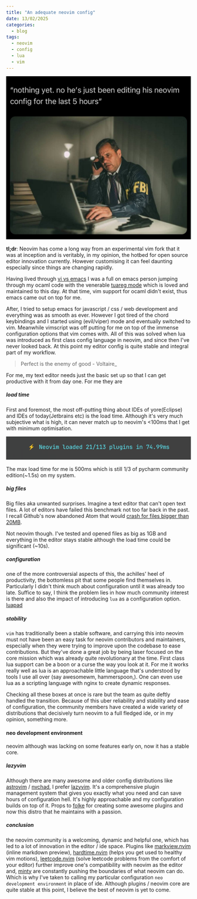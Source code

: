 ```yaml
---
title: "An adequate neovim config"
date: 13/02/2025
categories:
  - blog
tags:
  - neovim
  - config
  - lua
  - vim
---
```


![neovim perennial](/assets/images/nvim_perennial.jpeg)

**tl;dr**: Neovim has come a long way from an experimental vim fork that it was at inception and is veritably, in my opinion, the hotbed for open source editor innovation currently. However customising it can feel daunting especially since things are changing rapidly.

Having lived through [vi vs emacs](https://en.wikipedia.org/wiki/Editor_war) I was a full on emacs person jumping through my ocaml code with the venerable [tuareg mode](https://github.com/ocaml/tuareg) which is loved and maintained to this day. At that time, vim support for ocaml didn't exist, thus emacs came out on top for me.

After, I tried to setup emacs for javascript / css / web development and everything was as smooth as ever. However I got tired of the chord keybindings and I started using (evil/viper) mode and eventually switched to vim. Meanwhile vimscript was off putting for me on top of the immense configuration options that vim comes with. All of this was solved when lua was introduced as first class config language in neovim, and since then I've never looked back. At this point my editor config is quite stable and integral part of my workflow.

> Perfect is the enemy of good - Voltaire\_

For me, my text editor needs just the basic set up so that I can get productive with it from day one. For me they are

##### load time

First and foremost, the most off-putting thing about IDEs of yore(Eclipse) and IDEs of today(Jetbrains etc) is the load time. Although it's very much subjective what is high, it can never match up to neovim's <100ms that I get with minimum optimisation.

![load time](/assets/images/nvim_load_time.png)

The max load time for me is 500ms which is still 1/3 of pycharm community edition(~1.5s) on my system.

##### big files

Big files aka unwanted surprises. Imagine a text editor that can't open text files. A lot of editors have failed this benchmark not too far back in the past. I recall Github's now abandoned Atom that would [crash for files bigger than 20MB](https://github.com/atom/atom/issues/12049).

Not neovim though. I've tested and opened files as big as 1GB and everything in the editor stays stable although the load time could be significant (~10s).

##### configuration

one of the more controversial aspects of this, the achilles' heel of productivity, the bottomless pit that some people find themselves in. Particularly I didn't think much about configuration until it was already too late. Suffice to say, I think the problem lies in how much community interest is there and also the impact of introducing `lua` as a configuration option.
[luapad](https://github.com/rafcamlet/nvim-luapad)

##### stability

`vim` has traditionally been a stable software, and carrying this into neovim must not have been an easy task for neovim contributors and maintainers, especially when they were trying to improve upon the codebase to ease contributions. But they've done a great job by being laser focused on the core mission which was already quite revolutionary at the time. First class lua support can be a boon or a curse the way you look at it. For me it works really well as lua is an approachable little language that's understood by tools I use all over (say awesomewm, hammerspoon,). One can even use lua as a scripting language with nginx to create dynamic responses.

Checking all these boxes at once is rare but the team as quite deftly handled the transition. Because of this uber reliability and stability and ease of configuration, the community members have created a wide variety of distributions that decisively turn neovim to a full fledged ide, or in my opinion, something more.

#### neo development environment

neovim although was lacking on some features early on, now it has a stable core.

##### lazyvim

Although there are many awesome and older config distributions like [astrovim](https://github.com/astro/astrovim) / [nvchad](https://github.com/nvchad/nvchad), I prefer [lazyvim](https://lazyvim.org). It's a comprehensive plugin management system that gives you exactly what you need and can save hours of configuration hell. It's highly approachable and my configuration builds on top of it. Props to [folke](https://github.com/folke) for creating some awesome plugins and now this distro that he maintains with a passion.

##### conclusion

the neovim community is a welcoming, dynamic and helpful one, which has led to a lot of innovation in the editor / ide space. Plugins like [markview.nvim](https://github.com/oxy2dev/markview.nvim) (inline markdown preview), [hardtime.nvim](https://github.com/m4xshen/hardtime.nvim) (helps you get used to healthy vim motions), [leetcode.nvim](https://kawre/leetcode.nvim) (solve leetcode problems from the comfort of your editor) further improve one's compatibility with neovim as the editor and, [minty](https://github.com/nvchad/minty) are constantly pushing the boundaries of what neovim can do. Which is why I've taken to calling my particular configuration `neo development environment` in place of ide. Although plugins / neovim core are quite stable at this point, I believe the best of neovim is yet to come.
